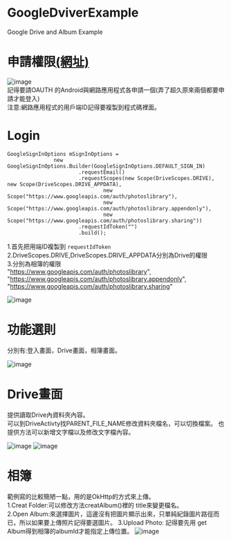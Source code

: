 # GoogleDviverExample
Google Drive and Album Example
# 申請權限[(網址)](https://console.cloud.google.com/apis) 
![image](https://github.com/ascx2990/GoogleDviverExample/blob/master/pic/Screenshot_112119_044744_PM.jpg)  
記得要請OAUTH 的Android與網路應用程式各申請一個(弄了超久原來兩個都要申請才能登入)  
注意:網路應用程式的用戶端ID記得要複製到程式碼裡面。  




# Login  
 ```
 GoogleSignInOptions mSignInOptions =
                new GoogleSignInOptions.Builder(GoogleSignInOptions.DEFAULT_SIGN_IN)
                        .requestEmail()
                        .requestScopes(new Scope(DriveScopes.DRIVE), new Scope(DriveScopes.DRIVE_APPDATA),
                                new Scope("https://www.googleapis.com/auth/photoslibrary"),
                                new Scope("https://www.googleapis.com/auth/photoslibrary.appendonly"),
                                new Scope("https://www.googleapis.com/auth/photoslibrary.sharing"))
                        .requestIdToken("")
                        .build();
```

1.首先把用端ID複製到 ```requestIdToken```  
2.DriveScopes.DRIVE,DriveScopes.DRIVE_APPDATA分別為Drive的權限  
3.分別為相簿的權限   
"https://www.googleapis.com/auth/photoslibrary",  
                                "https://www.googleapis.com/auth/photoslibrary.appendonly",  
                                "https://www.googleapis.com/auth/photoslibrary.sharing"  
                                
![image](https://github.com/ascx2990/GoogleDviverExample/blob/master/pic/device-2019-11-21-161843.png)

# 功能選則   
分別有:登入畫面，Drive畫面，相簿畫面。 
  
![image](https://github.com/ascx2990/GoogleDviverExample/blob/master/pic/device-2019-11-21-161833.png)
# Drive畫面  
提供讀取Drive內資料夾內容。  
可以到DriveActivty找PARENT_FILE_NAME修改資料夾檔名，可以切換檔案。
也提供方法可以新增文字檔以及修改文字檔內容。  
  
![image](https://github.com/ascx2990/GoogleDviverExample/blob/master/pic/device-2019-11-21-161905.png)
![image](https://github.com/ascx2990/GoogleDviverExample/blob/master/pic/device-2019-11-21-161917.png)


# 相簿
範例寫的比較簡陋一點，用的是OkHttp的方式來上傳。  
1.Creat Folder:可以修改方法creatAlbum()裡的 title來變更檔名。  
2.Open Album:來選擇圖片，這邊沒有把圖片顯示出來，只單純紀錄圖片路徑而已，所以如果要上傳照片記得要選圖片。
3.Upload Photo: 記得要先用 get Album得到相簿的albumId才能指定上傳位置。
![image](https://github.com/ascx2990/GoogleDviverExample/blob/master/pic/device-2019-11-21-161932.png)
